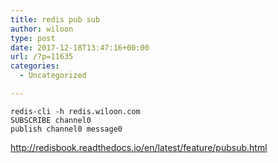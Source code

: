 ```yaml
---
title: redis pub sub
author: wiloon
type: post
date: 2017-12-18T13:47:16+00:00
url: /?p=11635
categories:
  - Uncategorized

---
```

<pre><code class="language-bash line-numbers">redis-cli -h redis.wiloon.com
SUBSCRIBE channel0
publish channel0 message0
</code></pre>

http://redisbook.readthedocs.io/en/latest/feature/pubsub.html